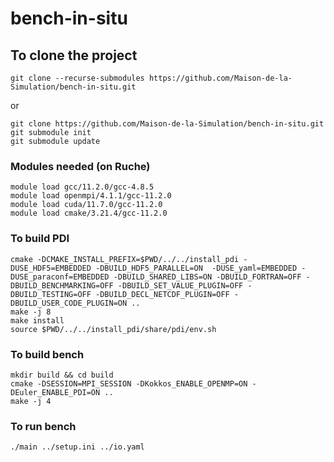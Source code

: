 # bench-in-situ
## To clone the project

```
git clone --recurse-submodules https://github.com/Maison-de-la-Simulation/bench-in-situ.git
```

or

```
git clone https://github.com/Maison-de-la-Simulation/bench-in-situ.git 
git submodule init
git submodule update
```
### Modules needed (on Ruche)
```
module load gcc/11.2.0/gcc-4.8.5
module load openmpi/4.1.1/gcc-11.2.0
module load cuda/11.7.0/gcc-11.2.0
module load cmake/3.21.4/gcc-11.2.0 
```

### To build PDI
```
cmake -DCMAKE_INSTALL_PREFIX=$PWD/../../install_pdi -DUSE_HDF5=EMBEDDED -DBUILD_HDF5_PARALLEL=ON  -DUSE_yaml=EMBEDDED -DUSE_paraconf=EMBEDDED -DBUILD_SHARED_LIBS=ON -DBUILD_FORTRAN=OFF -DBUILD_BENCHMARKING=OFF -DBUILD_SET_VALUE_PLUGIN=OFF -DBUILD_TESTING=OFF -DBUILD_DECL_NETCDF_PLUGIN=OFF -DBUILD_USER_CODE_PLUGIN=ON ..
make -j 8
make install
source $PWD/../../install_pdi/share/pdi/env.sh
```

### To build bench
```
mkdir build && cd build
cmake -DSESSION=MPI_SESSION -DKokkos_ENABLE_OPENMP=ON -DEuler_ENABLE_PDI=ON ..
make -j 4
```
### To run bench
```
./main ../setup.ini ../io.yaml
```
